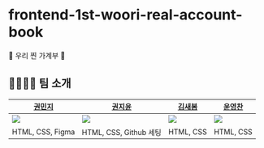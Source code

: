 # frontend-1st-woori-real-account-book
💸 우리 찐 가계부 💸

## 👨‍👩‍👦‍👦 팀 소개

| [권민지](https://github.com/mjgwon24) | [권지윤](https://github.com/june0216) | [김새봄](https://github.com/saebomnewspring) | [윤영찬](https://github.com/yyc0026) |
| --- | --- | --- | --- |
| <img src="memebr-asset/민지.jpeg" width="150" /> | <img src="memebr-asset/지윤.png" width="150" /> | <img src="memebr-asset/새봄.jpeg" width="150" /> | <img src="memebr-asset/영찬.png" width="150" /> |
| HTML, CSS, Figma | HTML, CSS, Github 세팅 | HTML, CSS | HTML, CSS |

